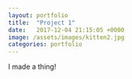```yaml
---
layout: portfolio
title:  "Project 1"
date:   2017-12-04 21:15:05 +0000
image: /assets/images/kitten2.jpg
categories: portfolio
---
```




I made a thing!
